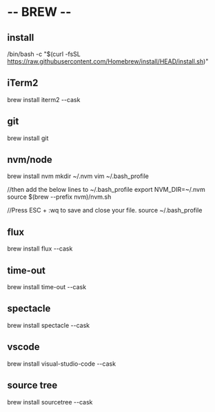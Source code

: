 # -- BREW --

## install
/bin/bash -c "$(curl -fsSL https://raw.githubusercontent.com/Homebrew/install/HEAD/install.sh)"

## iTerm2
brew install iterm2 --cask

## git
brew install git

## nvm/node
brew install nvm
mkdir ~/.nvm
vim ~/.bash_profile

//then add the below lines to ~/.bash_profile
export NVM_DIR=~/.nvm
source $(brew --prefix nvm)/nvm.sh

//Press ESC + :wq to save and close your file.
source ~/.bash_profile

## flux
brew install flux --cask

## time-out
brew install time-out --cask

## spectacle
brew install spectacle --cask

## vscode
brew install visual-studio-code --cask

## source tree
brew install sourcetree --cask
